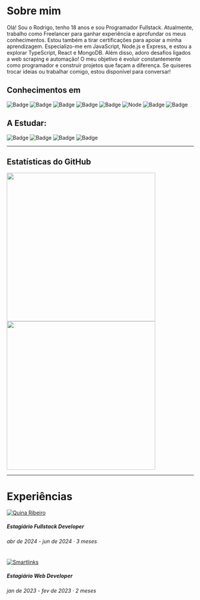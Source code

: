 
# Sobre mim 
Olá! Sou o Rodrigo, tenho 18 anos e sou Programador Fullstack. Atualmente, trabalho como Freelancer para ganhar experiência e aprofundar os meus conhecimentos. Estou também a tirar certificações para apoiar a minha aprendizagem. Especializo-me em JavaScript, Node.js e Express, e estou a explorar TypeScript, React e MongoDB. Além disso, adoro desafios ligados a web scraping e automação! O meu objetivo é evoluir constantemente como programador e construir projetos que façam a diferença. Se quiseres trocar ideias ou trabalhar comigo, estou disponível para conversar!

## Conhecimentos em
![Badge](https://img.shields.io/badge/HTML5-E34F26?style=for-the-badge&logo=html5&logoColor=white) ![Badge](https://img.shields.io/badge/CSS3-1572B6?style=for-the-badge&logo=css3&logoColor=white) ![Badge](https://img.shields.io/badge/JavaScript-323330?style=for-the-badge&logo=javascript&logoColor=F7DF1E) ![Badge](https://img.shields.io/badge/Bootstrap-563D7C?style=for-the-badge&logo=bootstrap&logoColor=white) ![Badge](https://img.shields.io/badge/EJS-8FBC8F?style=for-the-badge&logo=ejs&logoColor=white) ![Node](https://img.shields.io/badge/Node.js-339933?style=for-the-badge&logo=nodedotjs&logoColor=white) ![Badge](https://img.shields.io/badge/Express.js-000000?style=for-the-badge&logo=express&logoColor=white) ![Badge](https://img.shields.io/badge/MySQL-4479A1?style=for-the-badge&logo=mysql&logoColor=white)

## A Estudar:
![Badge](https://img.shields.io/badge/React-20232A?style=for-the-badge&logo=react&logoColor=61DAFB) ![Badge](https://img.shields.io/badge/Tailwind_CSS-38B2AC?style=for-the-badge&logo=tailwind-css&logoColor=white) ![Badge](https://img.shields.io/badge/TypeScript-007ACC?style=for-the-badge&logo=typescript&logoColor=white) ![Badge](https://img.shields.io/badge/MongoDB-47A248?style=for-the-badge&logo=mongodb&logoColor=white)

---

## Estatísticas do GitHub
<p align="left">
  <img src="https://github-readme-stats.vercel.app/api?username=RodrigoCarrico01&show_icons=true&theme=dark&hide_border=true" width="400px"/>
  <img src="https://github-readme-streak-stats.herokuapp.com/?user=RodrigoCarrico01&theme=dark&hide_border=true" width="400px"/>
</p>

---

# Experiências 

[![Quina Ribeiro](https://img.shields.io/badge/Quina_Ribeiro-000000?style=for-the-badge&logo=linkedin&logoColor=white)](https://www.linkedin.com/company/quinaribeiro/)
##### Estagiário Fullstack Developer
###### abr de 2024 - jun de 2024 · 3 meses
#
[![Smartlinks](https://img.shields.io/badge/Smartlinks-0077B5?style=for-the-badge&logo=linkedin&logoColor=white)](https://www.linkedin.com/company/smartlinks-agencia-marketing-digital/) 
##### Estagiário Web Developer
###### jan de 2023 - fev de 2023 · 2 meses
#



  
